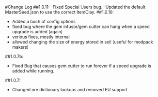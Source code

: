 #Change Log
##1.0.11:
-Fixed Special Users bug.
-Updated the default MasterSeed.json to use the correct ItemClay.
##1.0.10:
- Added a buch of config options
- fixed bug where the gem infusor/gem cutter can hang when a speed upgrade is added (again)
- verious fixes, mostly internal
- allowed changing the size of energy stored in soil (useful for modpack makers)

##1.0.7b:
- Fixed Bug that causes gem cutter to run forever if a speed upgrade is added while running.

##1.0.7:
- Changed ore dictionary lookups and removed EU support